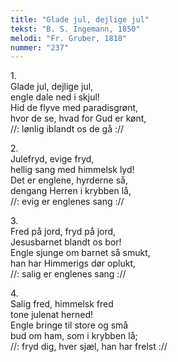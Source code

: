 ```yaml
---
title: "Glade jul, dejlige jul"
tekst: "B. S. Ingemann, 1850"
melodi: "Fr. Gruber, 1818"
nummer: "237"
---
```

1\.\
Glade jul, dejlige jul,<br>
engle dale ned i skjul!<br>
Hid de flyve med paradisgrønt,<br>
hvor de se, hvad for Gud er kønt,<br>
//: lønlig iblandt os de gå ://<br>

2\.\
Julefryd, evige fryd,<br>
hellig sang med himmelsk lyd!<br>
Det er englene, hyrderne så,<br>
dengang Herren i krybben lå,<br>
//: evig er englenes sang ://<br>

3\.\
Fred på jord, fryd på jord,<br>
Jesusbarnet blandt os bor!<br>
Engle sjunge om barnet så smukt,<br>
han har Himmerigs dør oplukt,<br>
//: salig er englenes sang ://<br>

4\.\
Salig fred, himmelsk fred<br>
tone julenat herned!<br>
Engle bringe til store og små<br>
bud om ham, som i krybben lå;<br>
//: fryd dig, hver sjæl, han har frelst ://<br>
